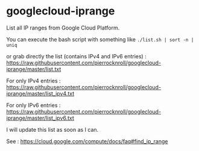 # googlecloud-iprange

List all IP ranges from Google Cloud Platform.

You can execute the bash script with something like `./list.sh | sort -n | uniq`

or grab directly the list (contains IPv4 and IPv6 entries) : https://raw.githubusercontent.com/pierrocknroll/googlecloud-iprange/master/list.txt

For only IPv4 entries : https://raw.githubusercontent.com/pierrocknroll/googlecloud-iprange/master/list_ipv4.txt

For only IPv6 entries : https://raw.githubusercontent.com/pierrocknroll/googlecloud-iprange/master/list_ipv6.txt

I will update this list as soon as I can.

See :
https://cloud.google.com/compute/docs/faq#find_ip_range

